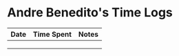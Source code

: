 # Andre Benedito's Time Logs

| Date | Time Spent | Notes |
|------|------|-------|
|      |      |       |
|      |      |       |
|      |      |       |
